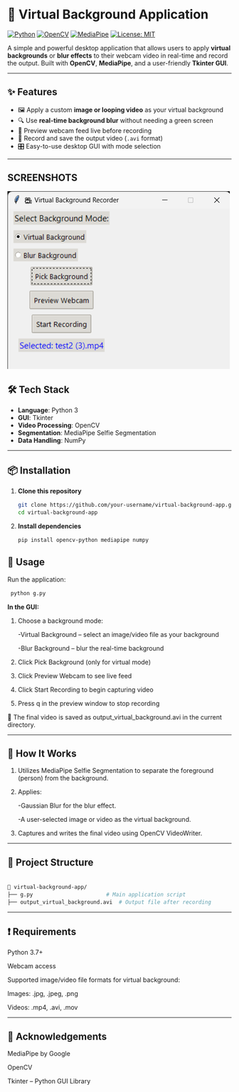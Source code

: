 # 🎥 Virtual Background Application

[![Python](https://img.shields.io/badge/Python-3.7%2B-blue.svg)](https://www.python.org/)
[![OpenCV](https://img.shields.io/badge/OpenCV-enabled-green)](https://opencv.org/)
[![MediaPipe](https://img.shields.io/badge/MediaPipe-SelfieSegmentation-orange)](https://mediapipe.dev/)
[![License: MIT](https://img.shields.io/badge/License-MIT-yellow.svg)](LICENSE)

A simple and powerful desktop application that allows users to apply **virtual backgrounds** or **blur effects** to their webcam video in real-time and record the output. Built with **OpenCV**, **MediaPipe**, and a user-friendly **Tkinter GUI**.

---

## ✨ Features

- 🖼️ Apply a custom **image or looping video** as your virtual background
- 🔍 Use **real-time background blur** without needing a green screen
- 🎥 Preview webcam feed live before recording
- 💾 Record and save the output video (`.avi` format)
- 🎛️ Easy-to-use desktop GUI with mode selection

---

## SCREENSHOTS ##
![image ult](https://github.com/reyansh2002/Virtual-Background-Application/blob/d99c2e9cc0fcdd09b2681af22d70989549bddf8d/%F0%9F%8E%A5%20Virtual%20Background%20Recorder%2004-05-2025%2022_31_50.png)




## 🛠️ Tech Stack

- **Language**: Python 3
- **GUI**: Tkinter
- **Video Processing**: OpenCV
- **Segmentation**: MediaPipe Selfie Segmentation
- **Data Handling**: NumPy

---

## 📦 Installation

1. **Clone this repository**
   ```bash
   git clone https://github.com/your-username/virtual-background-app.git
   cd virtual-background-app
   
2. **Install dependencies**

   ```bash
   pip install opencv-python mediapipe numpy

## 🚀 Usage

   Run the application:

   ```bash
    python g.py
   ```

**In the GUI:**

1. Choose a background mode:

     -Virtual Background – select an image/video file as your background

     -Blur Background – blur the real-time background

2. Click Pick Background (only for virtual mode)

3. Click Preview Webcam to see live feed

4. Click Start Recording to begin capturing video

5. Press q in the preview window to stop recording

📂 The final video is saved as output_virtual_background.avi in the current directory.

---

## 🧠 How It Works ##

1. Utilizes MediaPipe Selfie Segmentation to separate the foreground (person) from the background.

2. Applies:

   -Gaussian Blur for the blur effect.

   -A user-selected image or video as the virtual background.

3. Captures and writes the final video using OpenCV VideoWriter.

---

## 📁 Project Structure ##

```bash

📁 virtual-background-app/
├── g.py                       # Main application script
├── output_virtual_background.avi  # Output file after recording
```
---

## ❗ Requirements ##

Python 3.7+

Webcam access

Supported image/video file formats for virtual background:

Images: .jpg, .jpeg, .png

Videos: .mp4, .avi, .mov

---

## 🙌 Acknowledgements ##

MediaPipe by Google

OpenCV

Tkinter – Python GUI Library







